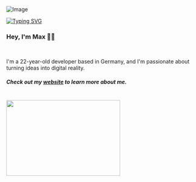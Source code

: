 ![Image](https://github.com/user-attachments/assets/2f190678-e674-4103-8697-b4f0f43d60e2)


<p align="left">
<a href="https://github.com/maxitech">
    <img src="https://readme-typing-svg.demolab.com?font=Georgia&size=18&duration=3000&pause=1000&multiline=true&width=500&height=80&lines=print%28%22Software+Developer%22%29;Python | C%2B%2B | C%23 | JavaScript/TypeScript;Frontend | APIs | Robotics+%26+Embedded+Systems" alt="Typing SVG" />
</a>
</p>

### Hey, I'm Max 👋🏼
<br/>

I'm a 22-year-old developer based in Germany, and I'm passionate about turning ideas into digital reality.
##### Check out my <a href="https://maxportfoliosite.netlify.app/" target="_blank">website</a> to learn more about me.
<br/>

<img src="https://github.com/karuzoXam/karuzoXam/assets/60605508/57327d16-820c-4a01-9098-152a62c74eb1" width="300px" height="200px" />

